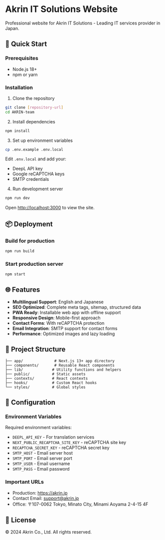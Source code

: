 # Akrin IT Solutions Website

Professional website for Akrin IT Solutions - Leading IT services provider in Japan.

## 🚀 Quick Start

### Prerequisites
- Node.js 18+ 
- npm or yarn

### Installation

1. Clone the repository
```bash
git clone [repository-url]
cd AKRIN-team
```

2. Install dependencies
```bash
npm install
```

3. Set up environment variables
```bash
cp .env.example .env.local
```

Edit `.env.local` and add your:
- DeepL API key
- Google reCAPTCHA keys
- SMTP credentials

4. Run development server
```bash
npm run dev
```

Open [http://localhost:3000](http://localhost:3000) to view the site.

## 📦 Deployment

### Build for production
```bash
npm run build
```

### Start production server
```bash
npm start
```

## 🌐 Features

- **Multilingual Support**: English and Japanese
- **SEO Optimized**: Complete meta tags, sitemap, structured data
- **PWA Ready**: Installable web app with offline support
- **Responsive Design**: Mobile-first approach
- **Contact Forms**: With reCAPTCHA protection
- **Email Integration**: SMTP support for contact forms
- **Performance**: Optimized images and lazy loading

## 📁 Project Structure

```
├── app/              # Next.js 13+ app directory
├── components/       # Reusable React components
├── lib/             # Utility functions and helpers
├── public/          # Static assets
├── contexts/        # React contexts
├── hooks/           # Custom React hooks
└── styles/          # Global styles
```

## 🔧 Configuration

### Environment Variables

Required environment variables:

- `DEEPL_API_KEY` - For translation services
- `NEXT_PUBLIC_RECAPTCHA_SITE_KEY` - reCAPTCHA site key
- `RECAPTCHA_SECRET_KEY` - reCAPTCHA secret key
- `SMTP_HOST` - Email server host
- `SMTP_PORT` - Email server port
- `SMTP_USER` - Email username
- `SMTP_PASS` - Email password

### Important URLs

- Production: https://akrin.jp
- Contact Email: support@akrin.jp
- Office: 〒107-0062 Tokyo, Minato City, Minami Aoyama 2-4-15 4F

## 📄 License

© 2024 Akrin Co., Ltd. All rights reserved.